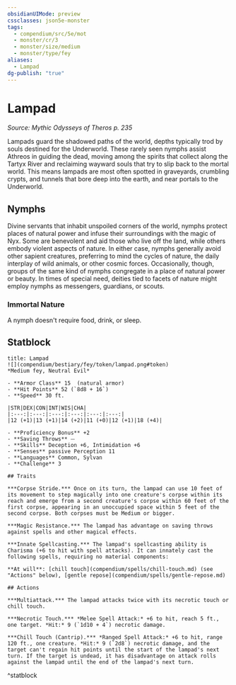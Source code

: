 ```yaml
---
obsidianUIMode: preview
cssclasses: json5e-monster
tags:
  - compendium/src/5e/mot
  - monster/cr/3
  - monster/size/medium
  - monster/type/fey
aliases:
  - Lampad
dg-publish: "true"
---
```

# Lampad
*Source: Mythic Odysseys of Theros p. 235*  

Lampads guard the shadowed paths of the world, depths typically trod by souls destined for the Underworld. These rarely seen nymphs assist Athreos in guiding the dead, moving among the spirits that collect along the Tartyx River and reclaiming wayward souls that try to slip back to the mortal world. This means lampads are most often spotted in graveyards, crumbling crypts, and tunnels that bore deep into the earth, and near portals to the Underworld.

## Nymphs

Divine servants that inhabit unspoiled corners of the world, nymphs protect places of natural power and infuse their surroundings with the magic of Nyx. Some are benevolent and aid those who live off the land, while others embody violent aspects of nature. In either case, nymphs generally avoid other sapient creatures, preferring to mind the cycles of nature, the daily interplay of wild animals, or other cosmic forces. Occasionally, though, groups of the same kind of nymphs congregate in a place of natural power or beauty. In times of special need, deities tied to facets of nature might employ nymphs as messengers, guardians, or scouts.

### Immortal Nature

A nymph doesn't require food, drink, or sleep.

## Statblock

```ad-statblock
title: Lampad
![](compendium/bestiary/fey/token/lampad.png#token)
*Medium fey, Neutral Evil*

- **Armor Class** 15  (natural armor)
- **Hit Points** 52 (`8d8 + 16`)
- **Speed** 30 ft.

|STR|DEX|CON|INT|WIS|CHA|
|:---:|:---:|:---:|:---:|:---:|:---:|
|12 (+1)|13 (+1)|14 (+2)|11 (+0)|12 (+1)|18 (+4)|

- **Proficiency Bonus** +2
- **Saving Throws** ⏤
- **Skills** Deception +6, Intimidation +6
- **Senses** passive Perception 11
- **Languages** Common, Sylvan
- **Challenge** 3

## Traits

***Corpse Stride.*** Once on its turn, the lampad can use 10 feet of its movement to step magically into one creature's corpse within its reach and emerge from a second creature's corpse within 60 feet of the first corpse, appearing in an unoccupied space within 5 feet of the second corpse. Both corpses must be Medium or bigger.

***Magic Resistance.*** The lampad has advantage on saving throws against spells and other magical effects.

***Innate Spellcasting.*** The lampad's spellcasting ability is Charisma (+6 to hit with spell attacks). It can innately cast the following spells, requiring no material components:

**At will**: [chill touch](compendium/spells/chill-touch.md) (see "Actions" below), [gentle repose](compendium/spells/gentle-repose.md)

## Actions

***Multiattack.*** The lampad attacks twice with its necrotic touch or chill touch.

***Necrotic Touch.*** *Melee Spell Attack:* +6 to hit, reach 5 ft., one target. *Hit:* 9 (`1d10 + 4`) necrotic damage.

***Chill Touch (Cantrip).*** *Ranged Spell Attack:* +6 to hit, range 120 ft., one creature. *Hit:* 9 (`2d8`) necrotic damage, and the target can't regain hit points until the start of the lampad's next turn. If the target is undead, it has disadvantage on attack rolls against the lampad until the end of the lampad's next turn.
```
^statblock